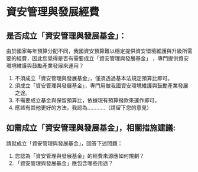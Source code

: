 # 資安管理與發展經費

## 是否成立「資安管理與發展基金」：

由於國家每年預算分配不同，我國資安預算難以穩定提供資安環境維護與升級所需要的經費，因此您覺得是否有需要成立「資安管理與發展基金」
，專門提供資安環境維護與鼓勵產業發展來運用？

1. 不須成立「資安管理與發展基金」，僅須透過基本法規定預算比即可。
2. 須成立「資安管理與發展基金」，專門用做我國資安環境維護與鼓勵產業發展之途。
3. 不需要成立基金與保留預算比，依據現有預算撥款來運作即可。
4. 應該有其他更好的方法，我認為…………（請留下您的意見）

## 如需成立「資安管理與發展基金」，相關措施建議:

請就成立「資安管理與發展基金」，回答下述問題：

1. 您認為「資安管理與發展基金」的經費來源應如何規劃？
2. 「資安管理與發展基金」應包含哪些用途？
